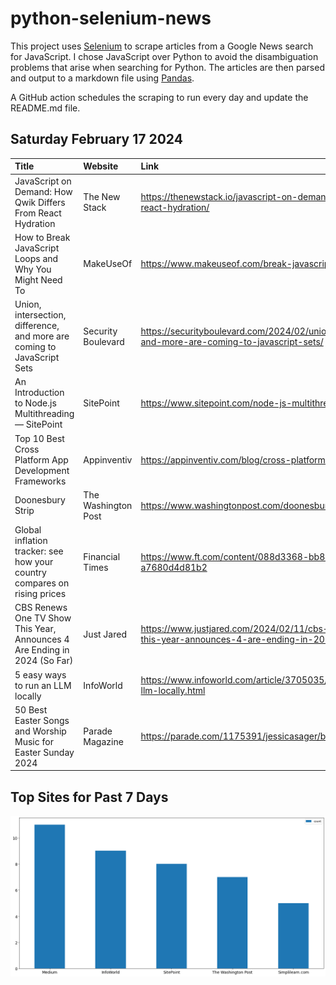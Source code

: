# python-selenium-news

This project uses [Selenium](https://www.seleniumhq.org/) to scrape articles from a Google News search for JavaScript.
I chose JavaScript over Python to avoid the disambiguation problems that arise when searching for Python.
The articles are then parsed and output to a markdown file using [Pandas](https://pandas.pydata.org/).

A GitHub action schedules the scraping to run every day and update the README.md file.

## Saturday February 17 2024


| Title                                                                     | Website             | Link                                                                                                           |
|:--------------------------------------------------------------------------|:--------------------|:---------------------------------------------------------------------------------------------------------------|
| JavaScript on Demand: How Qwik Differs From React Hydration               | The New Stack       | https://thenewstack.io/javascript-on-demand-how-qwik-differs-from-react-hydration/                             |
| How to Break JavaScript Loops and Why You Might Need To                   | MakeUseOf           | https://www.makeuseof.com/break-javascript-loops-how-why/                                                      |
| Union, intersection, difference, and more are coming to JavaScript Sets   | Security Boulevard  | https://securityboulevard.com/2024/02/union-intersection-difference-and-more-are-coming-to-javascript-sets/    |
| An Introduction to Node.js Multithreading — SitePoint                     | SitePoint           | https://www.sitepoint.com/node-js-multithreading/                                                              |
| Top 10 Best Cross Platform App Development Frameworks                     | Appinventiv         | https://appinventiv.com/blog/cross-platform-app-frameworks/                                                    |
| Doonesbury Strip                                                          | The Washington Post | https://www.washingtonpost.com/doonesbury/strip/archive/1999/02/11                                             |
| Global inflation tracker: see how your country compares on rising prices  | Financial Times     | https://www.ft.com/content/088d3368-bb8b-4ff3-9df7-a7680d4d81b2                                                |
| CBS Renews One TV Show This Year, Announces 4 Are Ending in 2024 (So Far) | Just Jared          | https://www.justjared.com/2024/02/11/cbs-renews-one-tv-show-this-year-announces-4-are-ending-in-2024-so-far/2/ |
| 5 easy ways to run an LLM locally                                         | InfoWorld           | https://www.infoworld.com/article/3705035/5-easy-ways-to-run-an-llm-locally.html                               |
| 50 Best Easter Songs and Worship Music for Easter Sunday 2024             | Parade Magazine     | https://parade.com/1175391/jessicasager/best-easter-songs/                                                     |
## Top Sites for Past 7 Days

![Graph of Top Sites](https://raw.githubusercontent.com/dan-mba/python-selenium-news/main/last-week.png)
